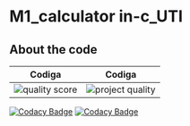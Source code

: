 # M1_calculator in-c_UTI


## About the code
| Codiga | Codiga | 
| --- | --- | 
| ![quality score](https://api.codiga.io/project/31367/status/svg)| ![project quality](https://api.codiga.io/project/31367/score/svg) |     

[![Codacy Badge](https://api.codacy.com/project/badge/Grade/2199a29ab3ca4625a92a242cfa09e3bc)](https://app.codacy.com/gh/shyamsundar1682/M1_calculator-in-C_UTI?utm_source=github.com&utm_medium=referral&utm_content=shyamsundar1682/M1_calculator-in-C_UTI&utm_campaign=Badge_Grade_Settings)
[![Codacy Badge](https://app.codacy.com/project/badge/Grade/6f680440e1e44cd5912bcfd90a1b05f0)](https://www.codacy.com/gh/shyamsundar1682/M1_calculator-in-C_UTI/dashboard?utm_source=github.com&amp;utm_medium=referral&amp;utm_content=shyamsundar1682/M1_calculator-in-C_UTI&amp;utm_campaign=Badge_Grade)
